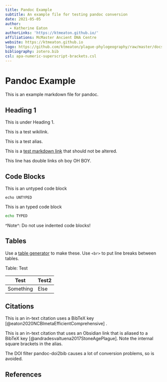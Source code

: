 ```yaml
---
title: Pandoc Example
subtitle: An example file for testing pandoc conversion
date: 2021-05-05
author:
  - Katherine Eaton
authorLinks: 'https://ktmeaton.github.io/'
affiliations: McMaster Ancient DNA Centre
website: https://ktmeaton.github.io
logo: https://github.com/ktmeaton/plague-phylogeography/raw/master/docs/images/thumbnail_DHSI2020.png
bibliography: zotero.bib
csl: apa-numeric-superscript-brackets.csl
---
```


# Pandoc Example

This is an example markdown file for pandoc.

## Heading 1

This is under Heading 1.

This is a test wikilink.

This is a test alias.

This is a [test markdown link](path) that should not be altered.

This line has double links oh boy OH BOY.

## Code Blocks

This is an untyped code block
```
echo UNTYPED
```

This is an typed code block
```bash
echo TYPED
```

^Note^: Do not use indented code blocks!

## Tables

Use a [table generator](https://www.tablesgenerator.com/html_tables#) to make these. Use ```<br>``` to put line breaks between tables.

Table: Test

| Test      | Test2 |
| --------- | ----- |
| Something | Else  |

## Citations

This is an in-text citation uses a BibTeX key [@eaton2020NCBImetaEfficientComprehensive] .

This is an in-text citation that uses an Obsidian link that is aliased to a BibTeX key [@andradesvaltuena2017StoneAgePlague]. Note the internal square brackets in the alias.

The DOI filter pandoc-doi2bib causes a lot of conversion problems, so is avoided.


## References
